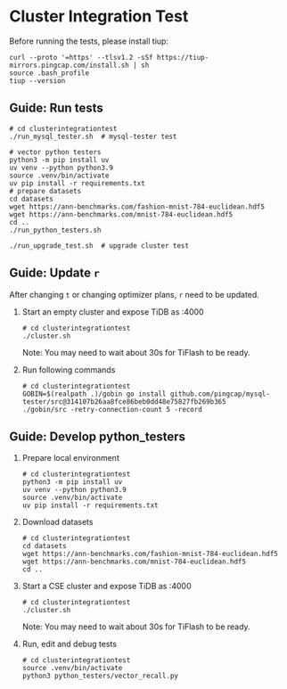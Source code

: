 # Cluster Integration Test

Before running the tests, please install tiup:
```shell
curl --proto '=https' --tlsv1.2 -sSf https://tiup-mirrors.pingcap.com/install.sh | sh
source .bash_profile
tiup --version
```

## Guide: Run tests

```shell
# cd clusterintegrationtest
./run_mysql_tester.sh  # mysql-tester test

# vector python testers
python3 -m pip install uv
uv venv --python python3.9
source .venv/bin/activate
uv pip install -r requirements.txt
# prepare datasets
cd datasets
wget https://ann-benchmarks.com/fashion-mnist-784-euclidean.hdf5
wget https://ann-benchmarks.com/mnist-784-euclidean.hdf5
cd ..
./run_python_testers.sh

./run_upgrade_test.sh  # upgrade cluster test
```

## Guide: Update `r`

After changing `t` or changing optimizer plans, `r` need to be updated.

1. Start an empty cluster and expose TiDB as :4000

   ```shell
   # cd clusterintegrationtest
   ./cluster.sh
   ```

   Note: You may need to wait about 30s for TiFlash to be ready.

2. Run following commands

   ```shell
   # cd clusterintegrationtest
   GOBIN=$(realpath .)/gobin go install github.com/pingcap/mysql-tester/src@314107b26aa8fce86beb0dd48e75827fb269b365
   ./gobin/src -retry-connection-count 5 -record
   ```

## Guide: Develop python_testers

1. Prepare local environment

   ```shell
   # cd clusterintegrationtest
   python3 -m pip install uv
   uv venv --python python3.9
   source .venv/bin/activate
   uv pip install -r requirements.txt
   ```

2. Download datasets

   ```shell
   # cd clusterintegrationtest
   cd datasets
   wget https://ann-benchmarks.com/fashion-mnist-784-euclidean.hdf5
   wget https://ann-benchmarks.com/mnist-784-euclidean.hdf5
   cd ..
   ```

3. Start a CSE cluster and expose TiDB as :4000

   ```shell
   # cd clusterintegrationtest
   ./cluster.sh
   ```

   Note: You may need to wait about 30s for TiFlash to be ready.

4. Run, edit and debug tests

   ```shell
   # cd clusterintegrationtest
   source .venv/bin/activate
   python3 python_testers/vector_recall.py
   ```